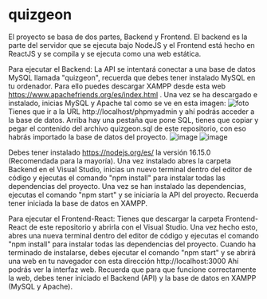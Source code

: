 # quizgeon

El proyecto se basa de dos partes, Backend y Frontend. El backend es la parte del servidor que se ejecuta bajo NodeJS y el Frontend está hecho en ReactJS y se compila y se ejecuta como una web estática.

Para ejecutar el Backend:
La API se intentará conectar a una base de datos MySQL llamada "quizgeon", recuerda que debes tener instalado MySQL en tu ordenador. Para ello puedes descargar XAMPP desde esta web https://www.apachefriends.org/es/index.html . Una vez se ha descargado e instalado, inicias MySQL y Apache tal como se ve en esta imagen: ![foto](https://user-images.githubusercontent.com/100932340/170835935-b6140aac-2117-45bb-a35e-e187858b8f73.jpg)
Tienes que ir a la URL http://localhost/phpmyadmin y ahí podrás acceder a la base de datos.
Arriba hay una pestaña que pone SQL, tienes que copiar y pegar el contenido del archivo quizgeon.sql de este repositorio, con eso habrás importado la base de datos del proyecto.
![image](https://user-images.githubusercontent.com/100932340/170836187-2b063b89-1ab1-42a9-975e-0e1eef4298d1.png)
![image](https://user-images.githubusercontent.com/100932340/170836200-3d2a27ed-5a74-49c2-be65-1f66c4fa64ac.png)


Debes tener instalado https://nodejs.org/es/ la versión 16.15.0 (Recomendada para la mayoría).
Una vez instalado abres la carpeta Backend en el Visual Studio, inicias un nuevo terminal dentro del editor de código y ejecutas el comando "npm install" para instalar todas las dependencias del proyecto.
Una vez se han instalado las dependencias, ejecutas el comando "npm start" y se iniciaría la API del proyecto. Recuerda tener iniciada la base de datos en XAMPP.

Para ejecutar el Frontend-React:
Tienes que descargar la carpeta Frontend-React de este repositorio y abrirla con el Visual Studio. Una vez hecho esto, abres una nueva terminal dentro del editor de código y ejecutas el comando "npm install" para instalar todas las dependencias del proyecto. Cuando ha terminado de instalarse, debes ejecutar el comando "npm start" y se abrirá una web en tu navegador con esta dirección http://localhost:3000 Ahí podrás ver la interfaz web. Recuerda que para que funcione correctamente la web, debes tener iniciado el Backend (API) y la base de datos en XAMPP (MySQL y Apache).
